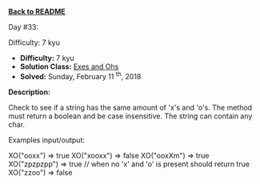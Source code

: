 ﻿<a href=https://github.com/hlais/Kata---a---Day><b>Back to README</b><a>

Day #33: 

Difficulty: 7 kyu

* <b>Difficulty:</b> 7 kyu
* <b>Solution Class:</b> [Exes and Ohs](Char%20Count%20to%20Bool.cs)
* <b>Solved:</b> Sunday, February 11 <sup>th</sup>, 2018

<b>Description:</b>

Check to see if a string has the same amount of 'x's and 'o's. The method must return a boolean and be case insensitive. The string can contain any char.

Examples input/output:

XO("ooxx") => true
XO("xooxx") => false
XO("ooxXm") => true
XO("zpzpzpp") => true // when no 'x' and 'o' is present should return true
XO("zzoo") => false
